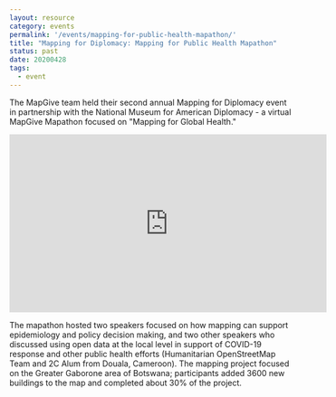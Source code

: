 ```yaml
---
layout: resource
category: events
permalink: '/events/mapping-for-public-health-mapathon/'
title: "Mapping for Diplomacy: Mapping for Public Health Mapathon"
status: past
date: 20200428
tags:
  - event
---
```


The MapGive team held their second annual Mapping for Diplomacy event in partnership with the National Museum for American Diplomacy - a virtual MapGive Mapathon focused on "Mapping for Global Health." 

<iframe width="560" height="315" src="https://www.youtube.com/embed/bCXLXoQVaGA" frameborder="0" allow="accelerometer; autoplay; encrypted-media; gyroscope; picture-in-picture" allowfullscreen></iframe>

The mapathon hosted two speakers focused on how mapping can support epidemiology and policy decision making, and two other speakers who discussed using open data at the local level in support of COVID-19 response and other public health efforts (Humanitarian OpenStreetMap Team and 2C Alum from Douala, Cameroon).  The mapping project focused on the Greater Gaborone area of Botswana; participants added 3600 new buildings to the map and completed about 30% of the project.

<script async class="speakerdeck-embed" data-id="4877cc7fc61d419cb0dec8fbbfa187ce" data-ratio="1.33333333333333" src="//speakerdeck.com/assets/embed.js"></script>


